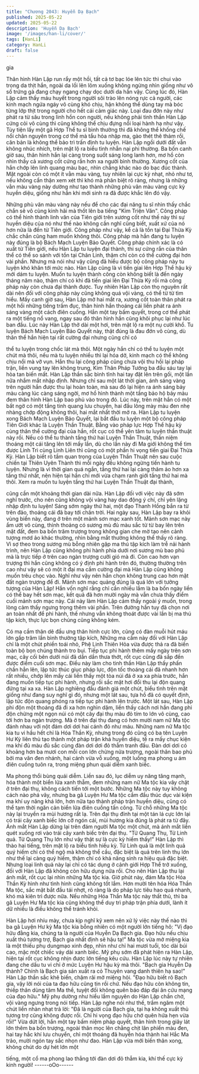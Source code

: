 ```yaml
---
title: "Chương 2043: Huyễn Dạ Bạch"
published: 2025-05-22
updated: 2025-05-22
description: 'Huyễn Dạ Bạch'
image: '/images/han-li/cover/'
tags: [HanLi]
category: HanLi
draft: false
---
```


gia

Thân hình Hàn Lập run rẩy một hồi, tất cả tơ bạc lóe lên tức thì
chui vào trong da thịt hắn, ngoài da lồi lên lõm xuống không
ngừng nhìn giống như vô số trứng gà đang chạy ngang chạy dọc
dưới da hắn vậy.
Cùng lúc đó, Hàn Lập cảm thấy máu huyết trong người sôi trào
lên nóng rực cả người, các kinh mạch ngứa ngáy vô cùng khó
chịu, hận không thể dùng tay mà bóc từng lớp thịt trong người
cho hết cái cảm giác này.
Loại đau đớn này như phát ra từ sâu trong linh hồn con người,
nếu không phải tinh thần Hàn Lập cứng cỏi vô cùng thì cũng
không thể chịu đựng nổi loại hành hạ như vậy. Tùy tiện lấy một gã
Hợp Thể tu sĩ bình thường thì đã không thể khống chế nổi chân
nguyên trong cơ thể mà tẩu hỏa nhập ma, gào thét thê thảm rồi,
căn bản là không thể bảo trì trấn định tu luyện.
Hàn Lập ngồi dưới đất vẫn không nhúc nhích, trên mặt lộ ra biểu
tình nhẫn nại phi thường.
Ba bốn canh giờ sau, thân hình hắn lại càng trong suốt sáng long
lanh hơn, mơ hồ còn nhìn thấy cả xương cốt cứng rắn hơn xa
người bình thường.
Xương cốt của hắn chớp lên linh quang màu bạc, nhìn chẳng
khác nào do bạc đúc thành. Mặt ngoài còn có một ít vằn màu
vàng, tuy nhiên lại cực kỳ nhạt, nhỏ như tơ, nếu không cẩn thận
xem xét thì khó mà phân biệt rõ ràng, nhưng là những vằn màu
vàng này dường như tạo thành những phù văn màu vàng cực kỳ
huyền diệu, giống như hắn khi mới sinh ra đã được khắc lên đó
vậy.

Những phù văn màu vàng này nếu để cho các đại năng tu sĩ nhìn
thấy chắc chắn sẽ vô cùng kinh hãi mà thốt lên ba tiếng "Kim
Triện Văn".
Công pháp có thể hình thành linh văn của Tiên giới trên xương
cốt như thế này thì sự huyền diệu của nó như thế nào không cần
nghĩ cũng biết, xuất xứ của nó hơn nửa là đến từ Tiên giới. Công
pháp như vậy, kể cả là tồn tại Đại Thừa Kỳ chắc chắn cũng ham
muốn không thôi.
Công pháp mà hắn đang tu luyện này đúng là bộ Bách Mạch
Luyện Bảo Quyết.
Công pháp chính xác là có xuất từ Tiên giới, nếu Hàn Lập tu
luyện đại thành, thi sự cứng rắn của thân thể có thể so sánh với
tồn tại Chân Linh, thậm chí còn có thể cường đại hơn vài phần.
Nhưng mà nói như vậy cũng đã hiểu được bộ công pháp này tu
luyện khó khăn tới mức nào.
Hàn Lập cũng là vì tiến giai lên Hợp Thể hậu kỳ mới dám tu luyện.
Muốn tu luyện thành công còn không biết là đến ngày tháng năm
nào, thậm chí có khi đã tiến giai lên Đại Thừa Kỳ rồi mà công
pháp này còn chưa đại thành được.
Tuy nhiên Hàn Lập còn thọ nguyên rất dài nên đối với công pháp
này cũng không quá vội vàng, có thể từ từ tìm hiểu.
Mấy canh giờ sau, Hàn Lập mở hai mắt ra, xương cốt toàn thân
phát ra một hồi những tiếng trầm đục, thân hình hắn thoáng cái
liền phát ra ánh sáng vàng một cách điên cuồng.
Hắn một tay bấm quyết, trong cơ thể phát ra một tiếng nổ vang,
ngay sau đó thân hình hắn cũng khôi phục lại như lúc ban đầu.
Lúc này Hàn Lập thở dài một hơi, trên mặt lộ ra một nụ cười khổ.
Tu luyện Bách Mạch Luyện Bảo Quyết này, thật đúng là đau đớn
vô cùng, dù thân thể hắn hiện tại rất cường đại nhưng cũng chỉ có

thể tu luyện trong chốc lát mà thôi.
Một ngày hắn chỉ có thể tu luyện một chút mà thôi, nếu mà tu
luyện nhiều thì lại hóa dở, kinh mạch có thể không chịu nổi mà vỡ
vụn.
Hắn thu lại công pháp cũng chưa vội thu hồi lại pháp trận, liền
vung tay lên không trung, Kim Thân Pháp Tướng ba đầu sáu tay
lại hòa tan biến mất.
Hàn Lập thần sắc bình tĩnh hai tay đặt lên trên gối, một lần nữa
nhắm mắt nhập định.
Nhưng chỉ sau một lát thời gian, ánh sáng vàng trên người hắn
được thu lại hoàn toàn, mà sau đó lại hiện ra ánh sáng bảy màu
càng lúc càng sáng ngời, mơ hồ hình thành một tầng bảo hộ bảy
màu đem thân hình Hàn Lập bao phủ vào trong đó.
Lúc này, trên mặt hắn có một bất ngờ có một tầng tinh quang lưu
chuyển, hai đầu lông mày màu đen nhẹ nhàng chớp động không
thôi, hai mắt nhất thời mở ra.
Hàn Lập tu luyện xong Bách Mạch Luyện Bảo Quyết, lại bắt đầu
tu luyện một bộ công pháp Tiên Giới khác là Luyện Thần Thuật.
Bằng vào pháp lực Hợp Thể hậu kỳ cùng thân thể cường đại của
hắn, rốt cục có thể yên tâm tu luyện thần thuật này rồi.
Nếu có thể tu thành tầng thứ hai Luyện Thần Thuật, thần niệm
thoáng một cái tăng lên tới mấy lần, dù cho lần này đi Ma giới
không thể tìm được Linh Trì cùng Linh Liên thì cũng có một phần
hi vọng tiến giai Đại Thừa Kỳ.
Hàn Lập biết rõ tầm quan trọng của Luyện Thần Thuật nên sau
cuộc chiến tại Thiên Uyên Thành thì mỗi ngày đều không ngừng
tiến hành tu luyện. Nhưng là vì thời gian quá ngắn, tầng thứ hai
lại càng thâm ảo hơn xa tầng thứ nhất, nên hiện tại hắn chỉ mới
vừa chạm ranh giới tầng thứ hai mà thôi.
Xem ra muốn tu luyện tầng thứ hai Luyện Thần Thuật đại thành,

cũng cần một khoảng thời gian dài nữa.
Hàn Lập đối với việc này đã sớm nghĩ trước, cho nên cũng không
vội vàng hay dao động ý chí, chỉ yên lặng nhập định tu luyện!
Sáng sớm ngày thứ hai, một đạo Thanh Hồng bắn ra từ trên đảo,
thoáng cái đã bay tới chân trời.
Hai ngày sau, Hàn Lập bay ra khỏi vùng biển này, đang ở trên
một mảnh sơn mạc xanh tốt.
Mảnh sơn mạc này ẩm ướt vô cùng, thỉnh thoảng có sương mù
đủ màu sắc từ từ bay lên trên mặt đất, đem ba bốn trăm trượng
trong không gian che mờ tạo nên cảnh tượng mơd ảo khác
thường, nhìn bằng mắt thường không thể thấy rõ ràng.
Vì sợ theo trong sương mù bỗng nhiên gặp ma thú tập kích làm
trễ nải hành trình, nên Hàn Lập cũng không phi hành phía dưới
nơi sương mù bao phủ mà là trực tiếp ở trên cao ngàn trượng
cưỡi gió mà đi.
Còn cao hơn vạn trượng thì hắn cũng không có ý định phi hành
trên đó, thường thường trên cao như vậy sẽ có một ít đại ma cầm
cường đại mà Hàn Lập cũng không muốn trêu chọc vào. Nghĩ
như vậy nên hắn chọn không trung cao hơn mặt đất ngàn trượng
để đi.
Mảnh sơn mạc quảng đúng là quá lớn với tưởng tượng của Hàn
Lập!
Hắn vốn nghĩ rằng chỉ cần nhiều lắm là ba bốn ngày liền có thể
bay hết sơn mạc, kết quả đã hơn mười ngày mà vẫn chưa thấy
điểm cuối mảnh sơn mạc này.
Cái này làm Hàn Lập cảm thấy ngoài ý muốn, trong lòng cảm thấy
ngưng trọng thêm vài phần.
Trên đường hắn tuy đã chọn nơi an toàn nhất để phi hành, thế
nhưng vẫn không thoát được vài lần bị ma thú tập kích, thực lực
bọn chúng cũng không kém.

Có ma cầm thân dê đầu ưng thân hình cực lớn, cũng có đàn muỗi
hút máu lớn gấp trăm lần bình thường tập kích,
Những ma cầm này đối với Hàn Lập chỉ là một chút phiền toái
nhỏ, Phệ Linh Thiên Hỏa vừa được thả ra đã biến toàn bộ bọn
chúng thành tro bụi.
Tiếp tục phi hành thêm mấy ngày trên sơn mạc, cây cối bên dưới
núi đã dần dần thưa thớt, rốt cục cũng đã sắp đến được điểm
cuối sơn mạc.
Điều này làm cho tinh thần Hàn Lập thấy phấn chấn hẳn lên, lập
tức thúc giục pháp lực, độn tốc thoáng cái đã nhanh hơn rất
nhiều, chớp lên mấy cái liền thấy một tòa núi đá ở xa xa phía
trước, hắn đang muốn tiếp tục phi hành, nhưng rồi sắc mặt hơi
đổi thu lại độn quang đứng tại xa xa.
Hàn Lập nghiêng đầu đánh giá một chút, biểu tình trên mặt giống
như đang suy nghĩ gì đó, nhưng một lát sau, tựa hồ đã có quyết
định, lập tức độn quang phóng ra tiếp tục phi hành lên trước.
Một lát sau, Hàn Lập phi độn một thoáng đã đi xa hơn nghìn dặm,
liền thấy cách nơi hắn đang phi độn chừng một ngọn núi có một
cây đại thụ màu đỏ tím to lớn vô cùng, cao tới hơn ba ngàn
trượng.
Mà ở trên đại thụ đang có hơn mười nam nữ Ma tộc đánh nhau
với nột đám dơi dơi hai cánh đỏ như máu.
Những nam nữ Ma tộc kia tu vi hầu hết chỉ là Hóa Thần Kỳ,
nhưng trong đó cũng có ba tên Luyện Hư Kỳ liên thủ tạo thành
một pháp trận khá huyền diệu, tế ra mấy chục kiện ma khí đủ màu
đủ sắc cùng đàn dơi dơi đỏ thẫm tranh đấu.
Đàn dơi dơi có khoảng hơn ba mươi con mỗi con lớn chừng nửa
trượng, ngoài thân bao phủ bởi ma văn đen nhánh, hai cánh vừa
vỗ xuống, một luồng ma phong u ám điên cuồng tuôn ra, trong
miệng phun quái diễm xanh biếc.

Ma phong thổi bùng quái diễm.
Liền sau đó, lục diễm uy năng tăng mạnh, hóa thành một biển lửa
xanh thẫm, đem những nam nữ Ma tộc kia vây chặt ở trên đại
thụ, không cách tiến tới một bước.
Những Ma tộc này tuy không cách nào phá vây, nhưng ba gã
Luyện Hư Ma tộc cầm đầu thúc dục vài kiện ma khí uy năng khá
lớn, hơn nữa tạo thành pháp trận huyền diệu, cũng có thể tạm
thời ngăn cản biển lửa điên cuồng tấn công.
Từ chỗ những Ma tộc này lại truyền ra mùi hương rất lạ.
Trên đại thụ đỉnh tại một tán lá cực lớn lại có trái cây xanh biếc
lớn cỡ ngón cái, mùi hương kia đúng là phát ra từ đây.
Ánh mắt Hàn Lập dừng lại trên đám người Ma tộc một chút, mà
ánh mắt liền quét xuống rơi vào trái cây xanh biếc trên đại thụ.
"Tử Quang Thụ, Tử Linh quả. Tử Quang Thụ lớn như vậy thật sự
là cực kỳ hiếm thấy!" Hàn Lập thì thào hai tiếng, trên mặt lộ ra
biểu tình hiếu kỳ.
Tử Linh quả là một linh quả quý hiếm chỉ có thể ngộ mà không thể
cầu, đặc biệt là quả trên linh thụ lớn như thế lại càng quý hiếm,
thậm chí có khả năng sinh ra hiệu quả đặc biệt. Nhưng loại linh
quả này lại chỉ có tác dụng ở cảnh giới Hợp Thể trở xuống, đối
với Hàn Lập đã không còn hữu dụng nữa rồi.
Cho nên Hàn Lập thu lại ánh mắt, rốt cục lại nhìn những Ma tộc
kia.
Giờ phút này, đám Ma tộc Hóa Thần Kỳ hình như tình hình cũng
không tốt lắm.
Hơn mười tên hóa Hóa Thần Ma tộc, sắc mặt bắt đầu tái nhợt, rõ
ràng là do pháp lực tiêu hao quá nhanh, khó mà kiên trì được
nữa. Nếu những Hóa Thần Ma tộc này thất thủ, thì ba gã Luyện
Hư Ma tộc kia cũng không thể duy trì pháp trận phía dưới, lành ít
dữ nhiều là điều không thể tránh khỏi.

Hàn Lập hơi nhíu mày, chưa kịp nghĩ kỹ xem nên xử lý việc này
thế nào thì ba gã Luyện Hư kỳ Ma tộc kia bỗng nhiên có một
người lớn tiếng hô:
"Vị đạo hữu đằng kia, chúng ta là người của Huyễn Dạ Bạch gia.
Đạo hữu nếu chịu xuất thủ tương trợ, Bạch gia nhất định sẽ hậu
tạ!"
Ma tộc vừa mở miệng kia là một thiếu phụ dungmạo xinh đẹp,
nhìn như chỉ hai mươi tuổi, tóc dài búi cao, mặc một chiếc váy dài
xanh biếc. Mỹ phụ sớm đã phát hiện ra Hàn Lập, hiện tại rốt cục
không nhịn được lớn tiếng kêu cứu.
Hàn Lập lúc này tự nhiên đang che dấu tu vi chỉ ở mức Luyện Hư
hậu kỳ mà thôi.
"Bạch gia Huyễn Dạ thành? Chính là Bạch gia sản xuất ra cỏ
Thuyên vang danh thiên hạ sao!" Hàn Lập thần sắc khẽ biến,
chậm rãi mở miệng hỏi.
"Đạo hữu biết rõ Bạch gia, vậy lời nói của ta đạo hữu cũng tin rồi
chứ. Nếu đạo hữu còn không tin, thiếp thân dùng tâm Ma thề,
tuyệt đối không quên báo đáp đại ân cứu mạng của đạo hữu." Mỹ
phụ dường như hiểu lầm nguyên do Hàn Lập chần chờ, vội vàng
ngưng trong nói tiếp.
Hàn Lập nghe nói như thế, trầm ngâm một chút liền nhàn nhạt trả
lời:
"Đã là người của Bạch gia, tại hạ không xuất thủ tương trợ cũng
không được rồi. Chỉ hi vọng đạo hữu chớ quên hứa hẹn vừa rồi!"
Vừa dứt lời, hắn một tay bấm niệm pháp quyết, thân hình trong
giây lát lớn thêm ba bốn trượng, ngoài thân mọc lên chằng chịt
lân phiến màu đen, hai tay hắc khí lưu chuyển, chỉ một thoáng đã
huyễn hóa thành hai Hắc Ma trảo, mười ngón tay sắc nhọn như
đao.
Hàn Lập vừa mới biến thân xong, không chút do dự hét lớn một

tiếng, một cổ ma phong lao thẳng tới đàn dơi đỏ thẫm kia, khí thế
cực kỳ kinh người!
------oOo------
